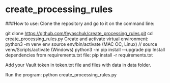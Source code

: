 # create_processing_rules

###How to use:
Clone the repository and go to it on the command line:

git clone https://github.com/feyaschuk/create_processing_rules.git
cd create_processing_rules.py
Create and activate virtual environment:
python3 -m venv env
source env/bin/activate (MAC OC, Linux) // source venv/Scripts/activate (Windows)
python3 -m pip install --upgrade pip
Install dependencies from requirements.txt file:
pip install -r requirements.txt

Add your Vault token in token.txt file and files with data in data folder.

Run the program:
python create_processing_rules.py
